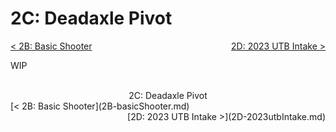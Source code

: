 <style>
.right{
    float:right;
}
.center{
    text-align:center;
}

.left{
    float:left;
}
</style>

# 2C: Deadaxle Pivot

<span class="left">[< 2B: Basic Shooter](2B-basicShooter.md)</span> <span class="right">[2D: 2023 UTB Intake >](2D-2023utbIntake.md)</span>
<br>

WIP

<br>
<center>2C: Deadaxle Pivot</center> 
<span class="left">[< 2B: Basic Shooter](2B-basicShooter.md)</span> <span class="right">[2D: 2023 UTB Intake >](2D-2023utbIntake.md)</span>
<br>
<br>